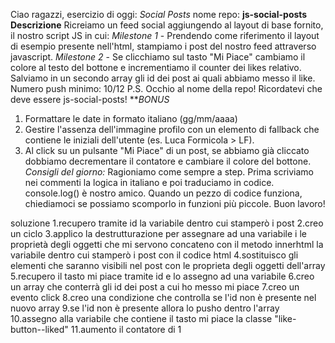 Ciao ragazzi,
esercizio di oggi: *Social Posts*
nome repo: **js-social-posts
Descrizione**
Ricreiamo un feed social aggiungendo al layout di base fornito, il nostro script JS in cui:
*Milestone 1* - Prendendo come riferimento il layout di esempio presente nell'html, stampiamo i post del nostro feed attraverso javascript.
*Milestone 2* - Se clicchiamo sul tasto "Mi Piace" cambiamo il colore al testo del bottone e incrementiamo il counter dei likes relativo.
Salviamo in un secondo array gli id dei post ai quali abbiamo messo il like.
Numero push minimo: 10/12
P.S. Occhio al nome della repo! Ricordatevi che deve essere js-social-posts!
***BONUS*
1. Formattare le date in formato italiano (gg/mm/aaaa)
2. Gestire l'assenza dell'immagine profilo con un elemento di fallback che contiene le iniziali dell'utente (es. Luca Formicola > LF).
3. Al click su un pulsante "Mi Piace" di un post, se abbiamo già cliccato dobbiamo decrementare il contatore e cambiare il colore del bottone.
*Consigli del giorno:*
Ragioniamo come sempre a step.
Prima scriviamo nei commenti la logica in italiano e poi traduciamo in codice.
console.log() è nostro amico.
Quando un pezzo di codice funziona, chiediamoci se possiamo scomporlo in funzioni più piccole.
Buon lavoro!

soluzione
1.recupero tramite id la variabile dentro cui stamperò i post 
2.creo un ciclo
3.applico la destrutturazione per assegnare ad una variabile i le proprietà degli oggetti che mi servono
concateno con il metodo innerhtml la variabile dentro cui stamperò i post con il codice html
4.sostituisco gli elementi che saranno visibili nel post con le proprieta degli oggetti dell'array
5.recupero il tasto mi piace tramite id e lo assegno ad una variabile
6.creo un array che conterrà gli id dei post a cui ho messo mi piace
7.creo un evento click
8.creo una condizione che controlla se l'id non è presente nel nuovo array
9.se l'id non è presente allora lo pusho dentro l'array
10.assegno alla variabile che contiene il tasto mi piace la classe "like-button--liked"
11.aumento il contatore di 1
